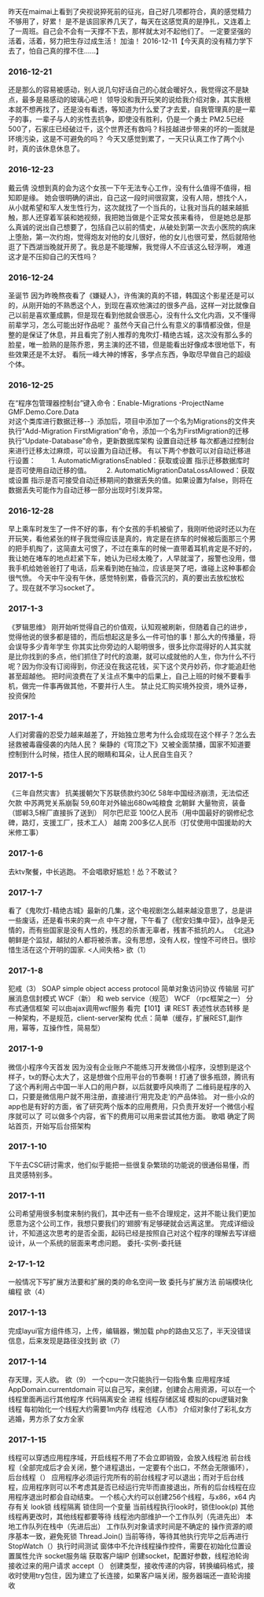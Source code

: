 ﻿昨天在maimai上看到了央视说猝死前的征兆，自己好几项都符合，真的感觉精力不够用了，好累！
是不是该回家养几天了，每天在这感觉真的是挣扎，又连着上了一周班。自己会不会有一天撑不下去，那样就太对不起他们了。
一定要坚强的活着，活着，努力把生存过成生活！
加油！
2016-12-11【今天真的没有精力学下去了，怕自己真的撑不住......】
### 2016-12-21
还是那么的容易被感动，别人说几句好话自己的心就会暖好久，我觉得这不是缺点，最多是易感动的玻璃心吧！
领导没和我开玩笑的说给我介绍对象，其实我根本就不想再找了，还是没有看透，等知道为什么爱了才去爱，自我管理真的是一辈子的事，一辈子与人的劣性去抗争，即使没有胜利，仍是一个勇士
PM2.5已经500了，石家庄已经破过千，这个世界还有救吗？科技越进步带来的坏的一面就是环境污染，这是不可避免的吗？
今天又感觉到累了，一天只认真工作了两个小时，真的该休息休息了。
### 2016-12-23
戴云倩
没想到真的会为这个女孩一下午无法专心工作，没有什么值得不值得，相知即是缘。
她会很明确的讲出，自己这一段时间很寂寞，没有人陪，想找个人，从小就希望和军人发生性行为，这次就找了一个当兵的，让我对当兵的越来越抵触，那人还穿着军装和她视频，我把她当做是个正常女孩来看待，
但是她总是那么真诚的说出自己想要了，包括自己以前的情史，从破处到第一次去小医院的病床上堕胎，第一次约炮，觉得炮友对他的女儿很好，他的女儿也很可爱，然后就陪他逛了下西湖当晚就开房了。我总是不能理解，我觉得人不应该这么轻浮啊，
难道这才是不压抑自己的天性吗？
### 2016-12-24
圣诞节
因为昨晚熬夜看了《嫌疑人》，许侑演的真的不错，韩国这个影星还是可以的，从刚开始的不熟悉这个人，到现在喜欢他演过的很多产品，这样一对比就像自己以前是喜欢董成鹏，但是现在看到他就会很恶心，没有什么文化内涵，又不懂得前辈学习，怎么可能出好作品呢？
虽然今天自己什么有意义的事情都没做，但是整的是保证了休息，并且看完了别人推荐的鬼吹灯-精绝古城，这次没有那么多的脸星，唯一脸熟的是陈乔恩，男主演的还不错，但是能看出好像成本很地低下，有些效果还是不太好。
看阮一峰大神的博客，多学点东西，争取尽早做自己的超级个体。
### 2016-12-25
在“程序包管理器控制台”键入命令：Enable-Migrations -ProjectName GMF.Demo.Core.Data  
对这个类库进行数据迁移--》添加后，项目中添加了一个名为Migrations的文件夹
执行“Add-Migration FirstMigration”命令，添加一个名为FirstMigration的迁移
执行“Update-Database”命令，更新数据库架构
设置自动迁移
每次都通过控制台来进行迁移太过麻烦，可以设置为自动迁移。
有以下两个参数可以对自动迁移进行设置：
　　1. AutomaticMigrationsEnabled：获取或设置 指示迁移数据库时是否可使用自动迁移的值。
　　2. AutomaticMigrationDataLossAllowed：获取或设置 指示是否可接受自动迁移期间的数据丢失的值。如果设置为false，则将在数据丢失可能作为自动迁移一部分出现时引发异常。
### 2016-12-28
早上乘车时发生了一件不好的事，有个女孩的手机被偷了，我刚听他说时还以为在开玩笑，看他紧张的样子我觉得应该是真的，肯定是在挤车的时候被后面那三个男的把手机掏了，这简直太可恨了，不过在乘车的时候一直带着耳机肯定是不好的，我让她在堵车的地点赶紧下车，她认为已经太晚了，人早就溜了，报警也没用，借我手机给她爸爸打了电话，后来看到她在抽泣，应该是哭了吧，谁碰上这种事都会很气愤。
今天中午没有午休，感觉特别累，昏昏沉沉的，真的要出去放松放松了。现在就不学习socket了。
### 2017-1-3
《罗辑思维》
刚开始听觉得自己的价值观，认知观被刷新，但随着自己的进步，觉得他说的很多都是错的，而后想起这是多么一件可怕的事！那么大的传播量，将会误导多少青年学生
你其实比你旁边的人聪明很多，很多比你混得好的人其实就是比你找到的多点，他们抓住了时代的浪潮，就可以成就他的人生，你为什么不行呢？因为你没有订阅得到，你还没在我这花钱，买下这个灵丹妙药，你才能追赶他甚至超越他。
把时间浪费在了关注点不集中的后果上，自己上班的时候不要看手机，做完一件事再做其他，不要并行人生。
禁止兑汇购买境外投资，境外证券，投资保险
### 2017-1-4
人们对雾霾的忍受力越来越差了，开始独立思考为什么会成现在这个样子？怎么去拯救被毒霾侵袭的内陆人民？
柴静的《穹顶之下》又被全面禁播，国家不知道要控制到什么时候，捂住人民的眼睛和耳朵，让人民自生自灭？
### 2017-1-5
《三年自然灾害》
抗美援朝欠下苏联债款约30亿
58年中国经济崩溃，无法偿还欠款
中苏两党关系崩裂
59,60年对外输出680w吨粮食
北朝鲜  大量物资，装备（邯郸3,5棉厂直接拆了送到）
阿尔巴尼亚 100亿人民币（用中国最好的钢修纪念碑，路灯，支援工厂，技术工人）
越南 200多亿人民币（打仗使用中国援助的大米修工事）
### 2017-1-6
去ktv聚餐，中长逃跑。
不会唱歌好尴尬！怂？不敢试？
### 2017-1-7
看了《鬼吹灯-精绝古城》最新的几集，这个电视剧怎么越来越没意思了，总是讲一些废话，还是看书来的爽一点
中午才醒，下午看了《慰安妇集中营》，战争是无情的，而有些国家是没有人性的，残忍的杀害无辜者，残害不抵抗的人。
《北逃》朝鲜是个监狱，越狱的人都将被杀害。没有思想，没有人权，惶惶不可终日。很珍惜生活在这个开明的国家.
<人间失格>
欲（1）
### 2017-1-8
犯戒（3）
SOAP simple object access protocol  简单对象访问协议   传输层  可扩展消息信封模式
WCF（新） 和 web service（规范）
WCF （rpc框架之一） 分布式通信框架
可以由ajax调用wcf服务
看完【101】课
REST 表述性状态转移  是一种架构，不是规范，client-server架构 优点：简单（缓存，扩展REST,副作用，幂等，互操作性，简易型）
### 2017-1-9
微信小程序今天首发
因为没有企业账户不能练习开发微信小程序，没想到是这个样子，tx的野心太大了，这是想做个应用平台的节奏啊！打通了很多瓶颈，腾讯有了这个再利用占中国一半人口的用户群，以后就要呼风唤雨了
二维码是程序的入口，只要是微信用户就不用注册，直接进行‘用完及走’的产品体验。
对一些小众的app也是有好的方面，省了研究两个版本的应用费用，只负责开发好一个微信小程序就可以了
可以做多个内容，省下的费用可以用来尝试其他方面。
歌唱
确定了网站首页，开始写后台搭架构
### 2017-1-10
下午去CSC研讨需求，他们似乎能把一些很复杂繁琐的功能说的很通俗易懂，而且灵感特别多。
### 2017-1-11
公司希望用很多制度来制约我们，其中还有一些不合理规定，这并不能让我们更加愿意为这个公司工作，我想只要我们的‘翅膀’有足够硬就会远离这里。
完成详细设计，不知道这次思考的是否全面，起码已经是按照自己对这个程序的理解去写详细设计，从一个系统的层面来考虑问题。
委托-实例-委托链
### 2-17-1-12
一般情况下写扩展方法要和扩展的类的命名空间一致
委托与扩展方法
前端模块化编程
欲（4）
### 2017-1-13
完成layui官方组件练习，上传，编辑器，懒加载
php的路由又忘了，半天没错误信息，后来发现是路径没找到
欲（7）
### 2017-1-14
存天理，灭人欲。
欲（9）
一个cpu一次只能执行一句指令集
应用程序域  AppDomain.currentdomain  可以自己写，来创建，创建会占用资源，可以在一个线程里面再运行其他程序  代码隔离安全
进程 线程存储区域 模拟的cpu逻辑对象
线程 每初始化一个线程大约需要1m内存  线程池
《人市》 介绍对象付了彩礼女方逃婚，男方杀了女方全家
### 2017-1-15
线程可以穿透应用程序域，开启线程不用了不会立即销毁，会放入线程池
前台线程（全部完成后才会关闭，整个进程退出，一定要有个出口，不然会无限循环），后台线程（）
应用程序必须运行完所有的前台线程才可以退出；而对于后台线程，应用程序则可以不考虑其是否已经运行完毕而直接退出，所有的后台线程在应用程序退出时都会自动结束。
一个核心大约可以创建256个线程，与x86，x64 内存有关
look锁  线程隔离  锁住同一个变量  当前线程执行look时，锁住look(p) 其他线程再更改时，其他线程都要等待
线程池内部维护一个工作队列（先进先出）
本地工作队列在栈中（先进后出）
工作队列对象请求时间是不确定的
操作资源的顺序基本一致，避免死锁
Thread.Join() 当前等待，等待其他执行完毕之后再进行
StopWatch（）执行时间测试
窗体中不允许线程操作控件，需要在初始化位置设置属性允许
socket服务端
获取客户端IP
创建socket，配置好参数，线程池轮询接收过来的用户请求
accept（）
创建类型，接收传递的内容，转换编码格式，接收时使用try包住，因为建立了长连接，如果客户端关闭，服务器端还一直轮询接收